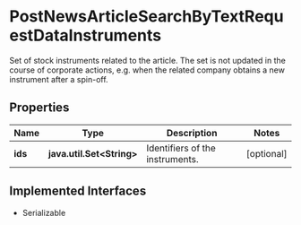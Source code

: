

# PostNewsArticleSearchByTextRequestDataInstruments

Set of stock instruments related to the article. The set is not updated in the course of corporate actions, e.g. when the related company obtains a new instrument after a spin-off.

## Properties

Name | Type | Description | Notes
------------ | ------------- | ------------- | -------------
**ids** | **java.util.Set&lt;String&gt;** | Identifiers of the instruments. |  [optional]


## Implemented Interfaces

* Serializable


